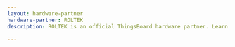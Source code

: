 ```yaml
---
layout: hardware-partner
hardware-partner: ROLTEK
description: ROLTEK is an official ThingsBoard hardware partner. Learn about ROLTEK products, supported use cases, and integration guides with the ThingsBoard IoT platform.

---
```




